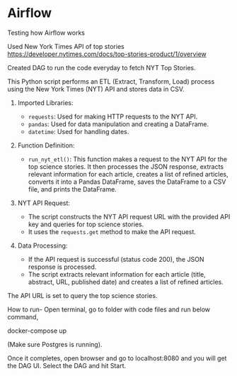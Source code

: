 # Airflow
Testing how Airflow works

Used New York Times API of top stories
https://developer.nytimes.com/docs/top-stories-product/1/overview

Created DAG to run the code everyday to fetch NYT Top Stories.


This Python script performs an ETL (Extract, Transform, Load) process using the New York Times (NYT) API and stores data in CSV.

1. Imported Libraries:
   - `requests`: Used for making HTTP requests to the NYT API.
   - `pandas`: Used for data manipulation and creating a DataFrame.
   - `datetime`: Used for handling dates.

2. Function Definition:
   - `run_nyt_etl()`: This function makes a request to the NYT API for the top science stories. It then processes the JSON response, extracts relevant information for each article, creates a list of refined articles, converts it into a Pandas DataFrame, saves the DataFrame to a CSV file, and prints the DataFrame.

3. NYT API Request:
   - The script constructs the NYT API request URL with the provided API key and queries for top science stories.
   - It uses the `requests.get` method to make the API request.

4. Data Processing:
   - If the API request is successful (status code 200), the JSON response is processed.
   - The script extracts relevant information for each article (title, abstract, URL, published date) and creates a list of refined articles.

The API URL is set to query the top science stories.





How to run-
Open terminal, go to folder with code files and run below command,

docker-compose up

(Make sure Postgres is running).

Once it completes, open browser and go to localhost:8080 and you will get the DAG UI.
Select the DAG and hit Start.
